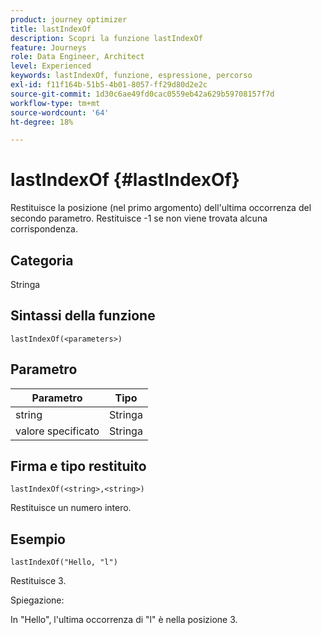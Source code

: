 ```yaml
---
product: journey optimizer
title: lastIndexOf
description: Scopri la funzione lastIndexOf
feature: Journeys
role: Data Engineer, Architect
level: Experienced
keywords: lastIndexOf, funzione, espressione, percorso
exl-id: f11f164b-51b5-4b01-8057-ff29d80d2e2c
source-git-commit: 1d30c6ae49fd0cac0559eb42a629b59708157f7d
workflow-type: tm+mt
source-wordcount: '64'
ht-degree: 18%

---
```


# lastIndexOf {#lastIndexOf}

Restituisce la posizione (nel primo argomento) dell&#39;ultima occorrenza del secondo parametro. Restituisce -1 se non viene trovata alcuna corrispondenza.

## Categoria

Stringa

## Sintassi della funzione

`lastIndexOf(<parameters>)`

## Parametro

| Parametro | Tipo |
|-----------|------------------|
| string | Stringa |
| valore specificato | Stringa |

## Firma e tipo restituito

`lastIndexOf(<string>,<string>)`

Restituisce un numero intero.

## Esempio

`lastIndexOf("Hello, "l")`

Restituisce 3.

Spiegazione:

In &quot;Hello&quot;, l&#39;ultima occorrenza di &quot;l&quot; è nella posizione 3.
